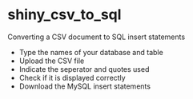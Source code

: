 # shiny_csv_to_sql
Converting a CSV document to SQL insert statements

- Type the names of your database and table
- Upload the CSV file
- Indicate the seperator and quotes used
- Check if it is displayed correctly
- Download the MySQL insert statements
